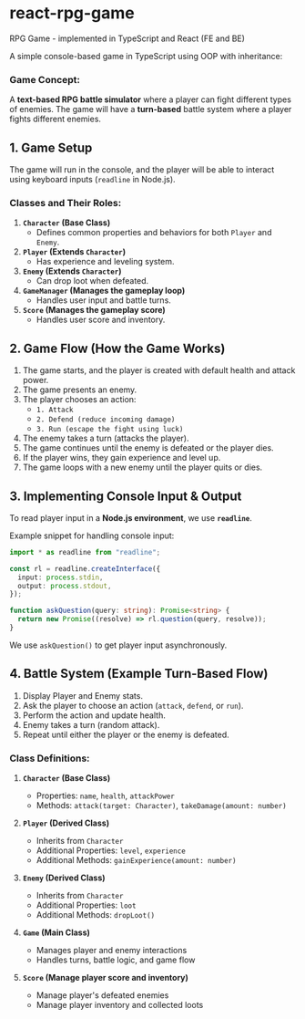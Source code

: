# react-rpg-game
RPG Game - implemented in TypeScript and React (FE and BE)

A simple console-based game in TypeScript using OOP with inheritance:

### **Game Concept:**  
A **text-based RPG battle simulator** where a player can fight different types of enemies.
The game will have a **turn-based** battle system where a player fights different enemies.

## **1. Game Setup**
The game will run in the console, and the player will be able to interact using keyboard inputs (`readline` in Node.js).  

### **Classes and Their Roles:**
1. **`Character` (Base Class)**  
   - Defines common properties and behaviors for both `Player` and `Enemy`.
2. **`Player` (Extends `Character`)**  
   - Has experience and leveling system.
3. **`Enemy` (Extends `Character`)**  
   - Can drop loot when defeated.
4. **`GameManager` (Manages the gameplay loop)**  
   - Handles user input and battle turns.
5. **`Score` (Manages the gameplay score)**  
   - Handles user score and inventory.

## **2. Game Flow (How the Game Works)**
1. The game starts, and the player is created with default health and attack power.
2. The game presents an enemy.
3. The player chooses an action:
   - `1. Attack`
   - `2. Defend (reduce incoming damage)`
   - `3. Run (escape the fight using luck)`
4. The enemy takes a turn (attacks the player).
5. The game continues until the enemy is defeated or the player dies.
6. If the player wins, they gain experience and level up.
7. The game loops with a new enemy until the player quits or dies.

## **3. Implementing Console Input & Output**
To read player input in a **Node.js environment**, we use **`readline`**.

Example snippet for handling console input:
```typescript
import * as readline from "readline";

const rl = readline.createInterface({
  input: process.stdin,
  output: process.stdout,
});

function askQuestion(query: string): Promise<string> {
  return new Promise((resolve) => rl.question(query, resolve));
}
```
We use `askQuestion()` to get player input asynchronously.

## **4. Battle System (Example Turn-Based Flow)**
1. Display Player and Enemy stats.
2. Ask the player to choose an action (`attack`, `defend`, or `run`).
3. Perform the action and update health.
4. Enemy takes a turn (random attack).
5. Repeat until either the player or the enemy is defeated.

### **Class Definitions:**  

1. **`Character` (Base Class)**
   - Properties: `name`, `health`, `attackPower`
   - Methods: `attack(target: Character)`, `takeDamage(amount: number)`

2. **`Player` (Derived Class)**
   - Inherits from `Character`
   - Additional Properties: `level`, `experience`
   - Additional Methods: `gainExperience(amount: number)`

3. **`Enemy` (Derived Class)**
   - Inherits from `Character`
   - Additional Properties: `loot`
   - Additional Methods: `dropLoot()`

4. **`Game` (Main Class)**
   - Manages player and enemy interactions
   - Handles turns, battle logic, and game flow

5. **`Score` (Manage player score and inventory)**
   - Manage player's defeated enemies
   - Manage player inventory and collected loots

